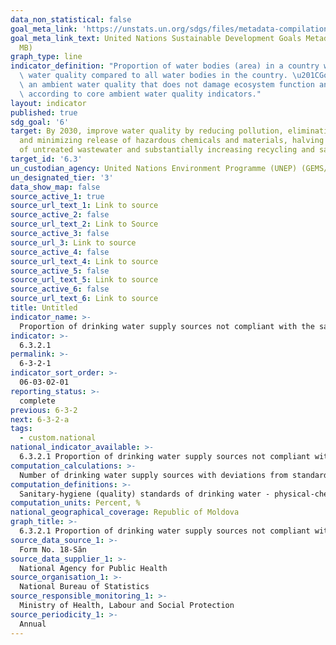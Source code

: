 ```yaml
---
data_non_statistical: false
goal_meta_link: 'https://unstats.un.org/sdgs/files/metadata-compilation/Metadata-Goal-6.pdf '
goal_meta_link_text: United Nations Sustainable Development Goals Metadata (PDF 4.0
  MB)
graph_type: line
indicator_definition: "Proportion of water bodies (area) in a country with good ambient\
  \ water quality compared to all water bodies in the country. \u201CGood\u201D indicates\
  \ an ambient water quality that does not damage ecosystem function and human health\
  \ according to core ambient water quality indicators."
layout: indicator
published: true
sdg_goal: '6'
target: By 2030, improve water quality by reducing pollution, eliminating dumping
  and minimizing release of hazardous chemicals and materials, halving the proportion
  of untreated wastewater and substantially increasing recycling and safe reuse globally
target_id: '6.3'
un_custodian_agency: United Nations Environment Programme (UNEP) (GEMS/Water)
un_designated_tier: '3'
data_show_map: false
source_active_1: true
source_url_text_1: Link to source
source_active_2: false
source_url_text_2: Link to Source
source_active_3: false
source_url_3: Link to source
source_active_4: false
source_url_text_4: Link to source
source_active_5: false
source_url_text_5: Link to source
source_active_6: false
source_url_text_6: Link to source
title: Untitled
indicator_name: >-
  Proportion of drinking water supply sources not compliant with the sanitary norms for water quality
indicator: >-
  6.3.2.1
permalink: >-
  6-3-2-1
indicator_sort_order: >-
  06-03-02-01
reporting_status: >-
  complete
previous: 6-3-2
next: 6-3-2-a
tags:
  - custom.national
national_indicator_available: >-
  6.3.2.1 Proportion of drinking water supply sources not compliant with the sanitary norms for water quality
computation_calculations: >-
  Number of drinking water supply sources with deviations from standards out of total supply sources*100
computation_definitions: >-
  Sanitary-hygiene (quality) standards of drinking water - physical-chemical, microbiological, and organoleptic parameters that drinking water should meet for its consumption not to be dangerous for health; the parameters are set in the sanitary rules and norms approved by the Government (Law No. 272/1999 on Drinking Water)
computation_units: Percent, %
national_geographical_coverage: Republic of Moldova
graph_title: >-
  6.3.2.1 Proportion of drinking water supply sources not compliant with the sanitary norms for water quality
source_data_source_1: >-
  Form No. 18-Săn
source_data_supplier_1: >-
  National Agency for Public Health
source_organisation_1: >-
  National Bureau of Statistics
source_responsible_monitoring_1: >-
  Ministry of Health, Labour and Social Protection
source_periodicity_1: >-
  Annual
---
```

